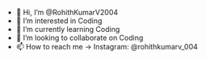 - 👋 Hi, I’m @RohithKumarV2004
- 👀 I’m interested in Coding
- 🌱 I’m currently learning Coding
- 💞️ I’m looking to collaborate on Coding
- 📫 How to reach me -> Instagram: @rohithkumarv_004

<!---
RohithKumarV2004/RohithKumarV2004 is a ✨ special ✨ repository because its `README.md` (this file) appears on your GitHub profile.
You can click the Preview link to take a look at your changes.
--->
